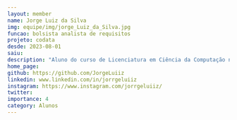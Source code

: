 ```yaml
---
layout: member
name: Jorge Luiz da Silva
img: equipe/img/jorge_Luiz_da_Silva.jpg
funcao: bolsista analista de requisitos
projeto: codata
desde: 2023-08-01
saiu: 
description: "Aluno do curso de Licenciatura em Ciência da Computação na UFPB - Campus IV, gosta muito de conhecer e aprender sobre novas tecnologias, têm obtido conhecimentos enrriquecedores em diversas áreas em sua jornada de graduação, já atuou na área de pesquisa e atualmente atua como bolsista na Companhia de Processamento de Dados da Paraíba (CODATA) na área de Análise de Requisitos."
home_page: 
github: https://github.com/JorgeLuiiz
linkedin: www.linkedin.com/in/jorrgeluiiz
instagram: https://www.instagram.com/jorrgeluiiz/
twitter: 
importance: 4
category: Alunos
---
```

